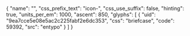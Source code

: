 {
  "name": "",
  "css_prefix_text": "icon-",
  "css_use_suffix": false,
  "hinting": true,
  "units_per_em": 1000,
  "ascent": 850,
  "glyphs": [
    {
      "uid": "9ea7cce5e08e5ac2c225fabf2e6dc353",
      "css": "briefcase",
      "code": 59392,
      "src": "entypo"
    }
  ]
}